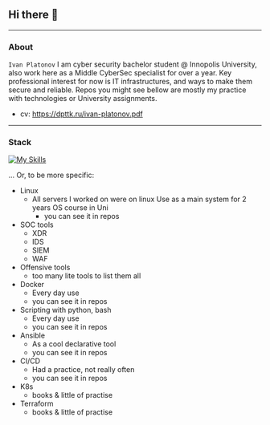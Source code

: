 ## Hi there 👋

---
### About
`Ivan Platonov`
I am cyber security bachelor student @ Innopolis University, also work here as a Middle CyberSec specialist for over a year. 
Key professional interest for now is IT infrastructures, and ways to make them secure and reliable. Repos you might see bellow are mostly my practice with technologies or University assignments. 

* cv: https://dpttk.ru/ivan-platonov.pdf

---
### Stack
[![My Skills](https://skillicons.dev/icons?i=bash,azure,ansible,terraform,k8s,docker,linux,python,gitlab,github,git,jenkins)](https://skillicons.dev)

... Or, to be more specific:
* Linux
	* All servers I worked on were on linux
	  Use as a main system for 2 years
	  OS course in Uni
	  * you can see it in repos
* SOC tools
	* XDR
	* IDS
	* SIEM
	* WAF
* Offensive tools 
	* too many lite tools to list them all
* Docker
	* Every day use
	* you can see it in repos
* Scripting with python, bash
	* Every day use
	* you can see it in repos
* Ansible
	* As a cool declarative tool 
	* you can see it in repos
* CI/CD
	* Had a practice, not really often
	* you can see it in repos
* K8s 
	* books & little of practise
* Terraform 
	* books & little of practise
